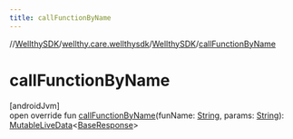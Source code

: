 ```yaml
---
title: callFunctionByName
---
```

//[WellthySDK](../../../index.html)/[wellthy.care.wellthysdk](../index.html)/[WellthySDK](index.html)/[callFunctionByName](call-function-by-name.html)



# callFunctionByName



[androidJvm]\
open override fun [callFunctionByName](call-function-by-name.html)(funName: [String](https://kotlinlang.org/api/latest/jvm/stdlib/kotlin/-string/index.html), params: [String](https://kotlinlang.org/api/latest/jvm/stdlib/kotlin/-string/index.html)): [MutableLiveData](https://developer.android.com/reference/kotlin/androidx/lifecycle/MutableLiveData.html)&lt;[BaseResponse](../../wellthy.care.wellthysdk.data.onboarding/-base-response/index.html)&gt;




